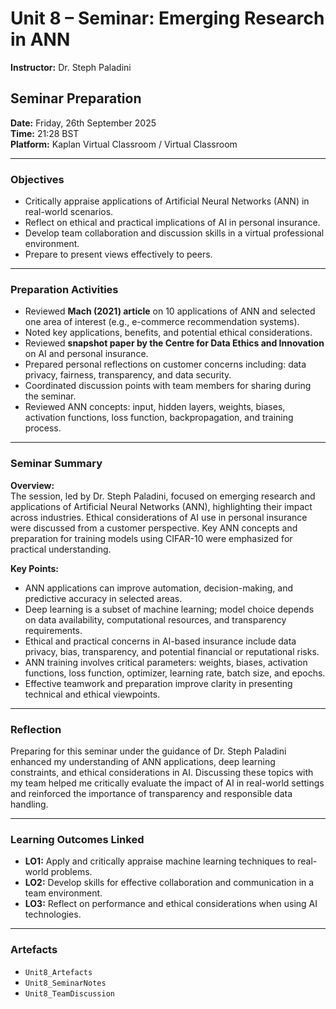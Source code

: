 # Unit 8 – Seminar: Emerging Research in ANN

**Instructor:** Dr. Steph Paladini  

## Seminar Preparation
**Date:** Friday, 26th September 2025  
**Time:** 21:28 BST  
**Platform:** Kaplan Virtual Classroom / Virtual Classroom  

---

### Objectives
- Critically appraise applications of Artificial Neural Networks (ANN) in real-world scenarios.  
- Reflect on ethical and practical implications of AI in personal insurance.  
- Develop team collaboration and discussion skills in a virtual professional environment.  
- Prepare to present views effectively to peers.  

---

### Preparation Activities
- Reviewed **Mach (2021) article** on 10 applications of ANN and selected one area of interest (e.g., e-commerce recommendation systems).  
- Noted key applications, benefits, and potential ethical considerations.  
- Reviewed **snapshot paper by the Centre for Data Ethics and Innovation** on AI and personal insurance.  
- Prepared personal reflections on customer concerns including: data privacy, fairness, transparency, and data security.  
- Coordinated discussion points with team members for sharing during the seminar.  
- Reviewed ANN concepts: input, hidden layers, weights, biases, activation functions, loss function, backpropagation, and training process.  

---

### Seminar Summary

**Overview:**  
The session, led by Dr. Steph Paladini, focused on emerging research and applications of Artificial Neural Networks (ANN), highlighting their impact across industries. Ethical considerations of AI use in personal insurance were discussed from a customer perspective. Key ANN concepts and preparation for training models using CIFAR-10 were emphasized for practical understanding.  

**Key Points:**  
- ANN applications can improve automation, decision-making, and predictive accuracy in selected areas.  
- Deep learning is a subset of machine learning; model choice depends on data availability, computational resources, and transparency requirements.  
- Ethical and practical concerns in AI-based insurance include data privacy, bias, transparency, and potential financial or reputational risks.  
- ANN training involves critical parameters: weights, biases, activation functions, loss function, optimizer, learning rate, batch size, and epochs.  
- Effective teamwork and preparation improve clarity in presenting technical and ethical viewpoints.  

---

### Reflection
Preparing for this seminar under the guidance of Dr. Steph Paladini enhanced my understanding of ANN applications, deep learning constraints, and ethical considerations in AI. Discussing these topics with my team helped me critically evaluate the impact of AI in real-world settings and reinforced the importance of transparency and responsible data handling.  

---

### Learning Outcomes Linked
- **LO1:** Apply and critically appraise machine learning techniques to real-world problems.  
- **LO2:** Develop skills for effective collaboration and communication in a team environment.  
- **LO3:** Reflect on performance and ethical considerations when using AI technologies.  

---

### Artefacts
- `Unit8_Artefacts`  
- `Unit8_SeminarNotes`  
- `Unit8_TeamDiscussion`  

